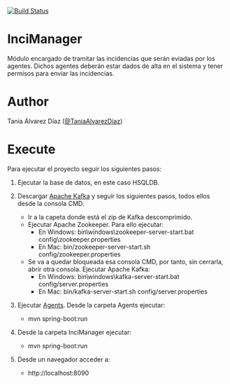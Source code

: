 [![Build Status](https://travis-ci.com/TaniaAlvarezDiaz/InciManager.svg?token=ENc151Ahc3Y3oqzaSf7S&branch=master)](https://travis-ci.com/TaniaAlvarezDiaz/InciManager)

# InciManager
Módulo encargado de tramitar las incidencias que serán eviadas por los agentes. Dichos agentes deberán estar dados de alta en el sistema y tener permisos para enviar las incidencias.

# Author

Tania Álvarez Díaz ([@TaniaAlvarezDiaz](https://github.com/TaniaAlvarezDiaz))

# Execute

Para ejecutar el proyecto seguir los siguientes pasos:

1. Ejecutar la base de datos, en este caso HSQLDB.

2. Descargar [Apache Kafka](https://kafka.apache.org/quickstart) y seguir los siguientes pasos, todos ellos desde la consola CMD.
   * Ir a la capeta donde está el zip de Kafka descomprimido.
   * Ejecutar Apache Zookeeper. Para ello ejecutar:
     * En Windows: bin\windows\zookeeper-server-start.bat config\zookeeper.properties
     * En Mac: bin/zookeeper-server-start.sh config/zookeeper.properties
   * Se va a quedar bloqueada esa consola CMD, por tanto, sin cerrarla, abrir otra consola. Ejecutar Apache Kafka:
     * En Windows: bin\windows\kafka-server-start.bat config/server.properties
     * En Mac: bin/kafka-server-start.sh config/server.properties

3. Ejecutar [Agents](https://github.com/TaniaAlvarezDiaz/Agents). Desde la carpeta Agents ejecutar: 
   * mvn spring-boot:run

4. Desde la carpeta InciManager ejecutar:
   * mvn spring-boot:run

5. Desde un navegador acceder a:
   * http://localhost:8090
